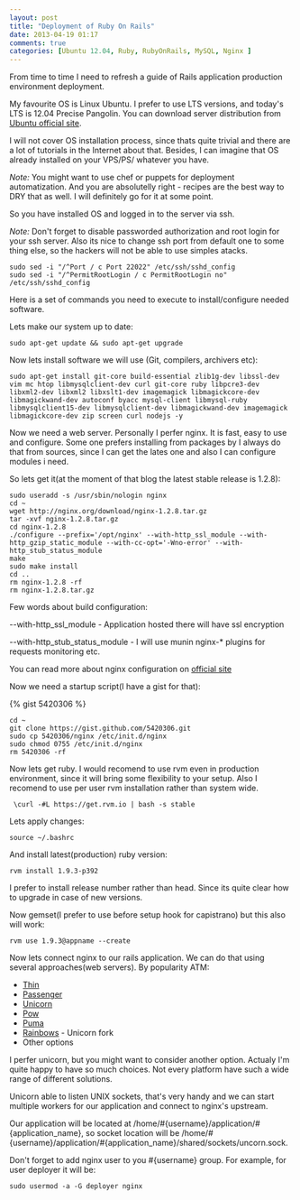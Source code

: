 ```yaml
---
layout: post
title: "Deployment of Ruby On Rails"
date: 2013-04-19 01:17
comments: true
categories: [Ubuntu 12.04, Ruby, RubyOnRails, MySQL, Nginx ]  
---
```


From time to time I need to refresh a guide of Rails application production environment deployment.

My favourite OS is Linux Ubuntu. I prefer to use LTS versions, and today's LTS is 12.04 Precise Pangolin. You can download server distribution from [Ubuntu official site](http://ubuntu.com).

I will not cover OS installation process, since thats quite trivial and there are a lot of tutorials in the Internet about that. Besides, I can imagine that OS already installed on your VPS/PS/ whatever you have.

*Note:* You might want to use chef or puppets for deployment automatization. And you are absolutelly right - recipes are the best way to DRY that as well. I will definitely go for it at some point. 

So you have installed OS and logged in to the server via ssh. 

*Note:* Don't forget to disable passworded authorization and root login for your ssh server. Also its nice to change ssh port from default one to some thing else, so the hackers will not be able to use simples atacks. 

    sudo sed -i "/^Port / c Port 22022" /etc/ssh/sshd_config
    sudo sed -i "/^PermitRootLogin / c PermitRootLogin no" /etc/ssh/sshd_config

Here is a set of commands you need to execute to install/configure needed software.

Lets make our system up to date:

    sudo apt-get update && sudo apt-get upgrade

Now lets install software we will use (Git, compilers, archivers etc):

    sudo apt-get install git-core build-essential zlib1g-dev libssl-dev vim mc htop libmysqlclient-dev curl git-core ruby libpcre3-dev libxml2-dev libxml2 libxslt1-dev imagemagick libmagickcore-dev libmagickwand-dev autoconf byacc mysql-client libmysql-ruby libmysqlclient15-dev libmysqlclient-dev libmagickwand-dev imagemagick libmagickcore-dev zip screen curl nodejs -y 

Now we need a web server. Personally I perfer nginx. It is fast, easy to use and configure. Some one prefers installing from packages by I always do that from sources, since I can get the lates one and also I can configure modules i need. 

So lets get it(at the moment of that blog the latest stable release is 1.2.8):

    sudo useradd -s /usr/sbin/nologin nginx
    cd ~
    wget http://nginx.org/download/nginx-1.2.8.tar.gz
    tar -xvf nginx-1.2.8.tar.gz
    cd nginx-1.2.8
    ./configure --prefix='/opt/nginx' --with-http_ssl_module --with-http_gzip_static_module --with-cc-opt='-Wno-error' --with-http_stub_status_module
    make
    sudo make install
    cd ..
    rm nginx-1.2.8 -rf
    rm nginx-1.2.8.tar.gz

Few words about build configuration:

--with-http_ssl_module - Application hosted there will have ssl encryption

--with-http_stub_status_module - I will use munin nginx-* plugins for requests monitoring etc.

You can read more about nginx configuration on [official site](http://nginx.org/)

Now we need a startup script(I have a gist for that):

{% gist 5420306 %}

    cd ~
    git clone https://gist.github.com/5420306.git
    sudo cp 5420306/nginx /etc/init.d/nginx
    sudo chmod 0755 /etc/init.d/nginx
    rm 5420306 -rf

Now lets get ruby. I would recomend to use rvm even in production environment, since it will bring some flexibility to your setup. Also I recomend to use per user rvm installation rather than system wide.

     \curl -#L https://get.rvm.io | bash -s stable

Lets apply changes:
    
    source ~/.bashrc

And install latest(production) ruby version:
    
    rvm install 1.9.3-p392

I prefer to install release number rather than head. Since its quite clear how to upgrade in case of new versions.

Now gemset(I prefer to use before setup hook for capistrano) but this also will work:

    rvm use 1.9.3@appname --create

Now lets connect nginx to our rails application. We can do that using several approaches(web servers). By popularity ATM:

  * [Thin](http://code.macournoyer.com/thin/)
  * [Passenger](https://www.phusionpassenger.com/)
  * [Unicorn](http://unicorn.bogomips.org/)
  * [Pow](http://pow.cx/)
  * [Puma](http://puma.io/)
  * [Rainbows](http://rainbows.rubyforge.org/) - Unicorn fork
  * Other options

I perfer unicorn, but you might want to consider another option. Actualy I'm quite happy to have so much choices. Not every platform have such a wide range of different solutions.

Unicorn able to listen UNIX sockets, that's very handy and we can start multiple workers for our application and connect to nginx's upstream.

Our application will be located at /home/#{username}/application/#{application_name}, so socket location will be /home/#{username}/application/#{application_name}/shared/sockets/uncorn.sock. 

Don't forget to add nginx user to you #{username} group. For example, for user deployer it will be:

    sudo usermod -a -G deployer nginx

